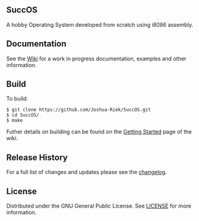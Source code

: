 ## SuccOS
 A hobby Operating System developed from scratch using i8086 assembly.

## Documentation 
See the [Wiki](https://github.com/Joshua-Riek/SuccOS/wiki) for a work in progress documentation, examples and other information.

## Build
To build:
```
$ git clone https://github.com/Joshua-Riek/SuccOS.git
$ cd SuccOS/
$ make
```
Futher details on building can be found on the [Getting Started](https://github.com/Joshua-Riek/SuccOS/wiki/Getting-Started) page of the wiki.

## Release History
For a full list of changes and updates please see the [changelog](https://github.com/Joshua-Riek/SuccOS/blob/master/changelog.org).

## License
Distributed under the GNU General Public License. See [LICENSE](https://github.com/Joshua-Riek/SuccOS/blob/master/LICENSE) for more information.

